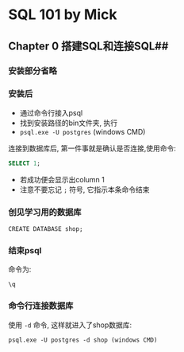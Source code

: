 # SQL 101 by Mick #
## Chapter 0 搭建SQL和连接SQL##


### 安装部分省略 ###

### 安装后 ###

- 通过命令行接入psql
- 找到安装路径的bin文件夹, 执行
- `psql.exe -U postgres`  (windows CMD)

连接到数据库后, 第一件事就是确认是否连接,使用命令:
    
```sql
SELECT 1;
```
    
- 若成功便会显示出column 1
- 注意不要忘记 `;` 符号, 它指示本条命令结束

### 创见学习用的数据库 ###

```
CREATE DATABASE shop;
```

### 结束psql ###
命令为:

```
\q
```

### 命令行连接数据库 ###
使用 `-d` 命令, 这样就进入了shop数据库:

```
psql.exe -U postgres -d shop (windows CMD)
```   
